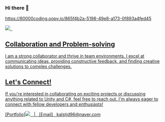 ### Hi there 👋

<!--
**kalstjd96/kalstjd96** is a ✨ _special_ ✨ repository because its `README.md` (this file) appears on your GitHub profile.

Here are some ideas to get you started:

- 🔭 I’m currently working on ...
- 🌱 I’m currently learning ...
- 👯 I’m looking to collaborate on ...
- 🤔 I’m looking for help with ...
- 💬 Ask me about ...
- 📫 How to reach me: ...
- 😄 Pronouns: ...
- ⚡ Fun fact: ...
-->

https://80000coding.oopy.io/865f4b2a-5198-49e8-a173-0f893a4fed45

<a href="https://alluring-flyaway-466.notion.site/d644c55f3fa44fe0a87a77fff5dc37c7" target="_blank"><img src="https://img.shields.io/badge/Notion-Portfolio?style=for-the-badge&logo=notion&logoColor=black"> &nbsp; 

  
## Collaboration and Problem-solving
I am a strong collaborator and thrive in team environments. I excel at communicating ideas, providing constructive feedback, and finding creative solutions to complex challenges.

## Let's Connect!
If you're interested in collaborating on exciting projects or discussing anything related to Unity and C#, feel free to reach out. I'm always eager to connect with fellow developers and enthusiasts!

[Portfolio]<a href="https://alluring-flyaway-466.notion.site/d644c55f3fa44fe0a87a77fff5dc37c7" target="_blank"><img src="https://img.shields.io/badge/Notion-Portfolio?style=for-the-badge&logo=notion&logoColor=black"> &nbsp; | &nbsp; [Email] &nbsp; kalstjd96@naver.com
  
